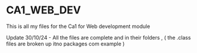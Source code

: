 # CA1_WEB_DEV
This is all my files for the Ca1 for Web development module 

Update 30/10/24 - All the files are complete and in their folders , ( the .class files are broken up itno packages com example ) 
                  
